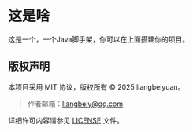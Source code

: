 # 这是啥
这是一个，一个Java脚手架，你可以在上面搭建你的项目。

## 版权声明

本项目采用 MIT 协议，版权所有 © 2025 liangbeiyuan。

> 作者邮箱：liangbeiy@qq.com

详细许可内容请参见 [LICENSE](./LICENSE) 文件。